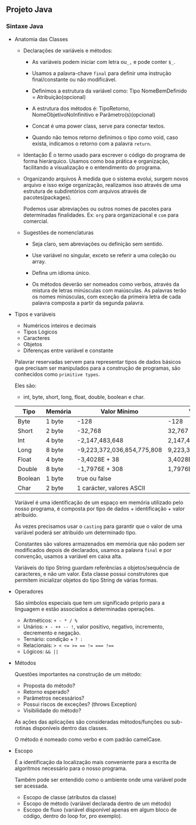 ## Projeto Java

### Sintaxe Java

- Anatomia das Classes

  - Declarações de variáveis e métodos:

    - As variáveis podem iniciar com letra ou`_,` e pode conter `$_`.

    - Usamos a palavra-chave `final` para definir uma instrução final/constante ou não modificável.

    - Definimos a estrutura da variável como:
      Tipo NomeBemDefinido = Atribuição(opcional)

    - A estrutura dos métodos é:
      TipoRetorno, NomeObjetivoNoInfinitivo e Parâmetro(s)(opcional)

    - Concat é uma power class, serve para conectar textos.

    - Quando não temos retorno definimos o tipo como void, caso exista, indicamos o retorno com a palavra `return`.

  - Identação
    É o termo usado para escrever o código do programa de forma hierárquico. Usamos como boa prática e organização, facilitando a visualização e o entendimento do programa.

  - Organizando arquivos
    À medida que o sistema evolui, surgem novos arquivo e isso exige organização, realizamos isso através de uma estrutura de subdiretórios com arquivos através de pacotes(packages).

    Podemos usar abreviações ou outros nomes de pacotes para determinadas finalidades. Ex: `org` para organizacional e `com` para comercial.

  - Sugestões de nomenclaturas

    - Seja claro, sem abreviações ou definição sem sentido.
    - Use variável no singular, exceto se referir a uma coleção ou array.
    - Defina um idioma único.

    - Os métodos deverão ser nomeados como verbos, através da mistura de letras minúsculas com maiúsculas. As palavras terão os nomes minúsculas, com exceção da primeira letra de cada palavra composta a partir da segunda palavra.

- Tipos e variáveis

  - Numéricos inteiros e decimais
  - Tipos Lógicos
  - Caracteres
  - Objetos
  - Diferenças entre variável e constante

  Palavrar reservadas servem para representar tipos de dados básicos que precisam ser manipulados para a construção de programas, são conhecidos como `primitive types`.

  Eles são:

  - int, byte, short, long, float, double, boolean e char.

  | Tipo    | Memória | Valor Mínimo               | Valor Máximo              |
  | ------- | ------- | -------------------------- | ------------------------- |
  | Byte    | 1 byte  | -128                       | -128                      |
  | Short   | 2 byte  | -32,768                    | 32,767                    |
  | Int     | 4 byte  | -2,147,483,648             | 2,147,483,647             |
  | Long    | 8 byte  | -9,223,372,036,854,775,808 | 9,223,372,036,854,775,807 |
  | Float   | 4 byte  | -3,4028E + 38              | 3,4028E + 38              |
  | Double  | 8 byte  | -1,7976E + 308             | 1,7976E + 308             |
  | Boolean | 1 byte  | true ou false              |
  | Char    | 2 byte  | 1 carácter, valores ASCII  |

  Variável é uma identificação de um espaço em memória utilizado pelo nosso programa, é composta por tipo de dados + identificação + valor atribuído.

  Às vezes precisamos usar o `casting` para garantir que o valor de uma variável poderá ser atribuído um determinado tipo.

  Constantes são valores armazenados em memória que não podem ser modificados depois de declarados, usamos a palavra `final` e por convenção, usamos a variável em caixa alta.

  Variáveis do tipo String guardam referências a objetos/sequência de caracteres, e não um valor. Esta classe possui construtores que permitem inicializar objetos do tipo String de várias formas.

- Operadores

  São símbolos especiais que tem um significado próprio para a linguagem e estão associados a determinadas operações.

  - Aritméticos: `+ - * / %`
  - Unários: `+ - ++ -- !`, valor positivo, negativo, incremento, decremento e negação.
  - Ternário: condição + `? :`
  - Relacionais: `> < <= >= == != === !==`
  - Lógicos: `&& ||`

- Métodos

  Questões importantes na construção de um método:

  - Proposta do método?
  - Retorno esperado?
  - Parâmetros necessários?
  - Possui riscos de exceções? (throws Exception)
  - Visibilidade do método?

  As ações das aplicações são consideradas métodos/funções ou sub-rotinas disponíveis dentro das classes.

  O método é nomeado como verbo e com padrão camelCase.

- Escopo

  É a identificação da localização mais conveniente para a escrita de algoritmos necessário para o nosso programa.

  Também pode ser entendido como o ambiente onde uma variável pode ser acessada.

  - Escopo de classe (atributos da classe)
  - Escopo de método (variável declarada dentro de um método)
  - Escopo de fluxo (variável disponível apenas em algum bloco de código, dentro do loop for, pro exemplo).
